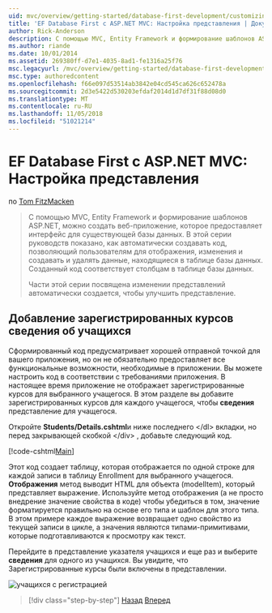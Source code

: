 ```yaml
---
uid: mvc/overview/getting-started/database-first-development/customizing-a-view
title: 'EF Database First с ASP.NET MVC: Настройка представления | Документация Майкрософт'
author: Rick-Anderson
description: С помощью MVC, Entity Framework и формирование шаблонов ASP.NET, можно создать веб-приложение, которое предоставляет интерфейс для существующей базы данных. Этот учебник seri...
ms.author: riande
ms.date: 10/01/2014
ms.assetid: 269380ff-d7e1-4035-8ad1-fe1316a25f76
msc.legacyurl: /mvc/overview/getting-started/database-first-development/customizing-a-view
msc.type: authoredcontent
ms.openlocfilehash: f66e097d53514ab3842e04cd545ca626c652478a
ms.sourcegitcommit: 2d3e5422d530203efdaf2014d1d7df31f88d08d0
ms.translationtype: MT
ms.contentlocale: ru-RU
ms.lasthandoff: 11/05/2018
ms.locfileid: "51021214"
---
```

<a name="ef-database-first-with-aspnet-mvc-customizing-a-view"></a>EF Database First с ASP.NET MVC: Настройка представления
====================
по [Tom FitzMacken](https://github.com/tfitzmac)

> С помощью MVC, Entity Framework и формирование шаблонов ASP.NET, можно создать веб-приложение, которое предоставляет интерфейс для существующей базы данных. В этой серии руководств показано, как автоматически создавать код, позволяющий пользователям для отображения, изменения и создавать и удалять данные, находящиеся в таблице базы данных. Созданный код соответствует столбцам в таблице базы данных.
> 
> Части этой серии посвящена изменении представлений автоматически создается, чтобы улучшить представление.


## <a name="add-enrolled-courses-to-student-details"></a>Добавление зарегистрированных курсов сведения об учащихся

Сформированный код предусматривает хорошей отправной точкой для вашего приложения, но он не обязательно предоставляет все функциональные возможности, необходимые в приложении. Вы можете настроить код в соответствии с требованиями приложения. В настоящее время приложение не отображает зарегистрированные курсов для выбранного учащегося. В этом разделе вы добавите зарегистрированных курсов для каждого учащегося, чтобы **сведения** представление для учащегося.

Откройте **Students/Details.cshtml**и ниже последнего &lt;/dl&gt; вкладки, но перед закрывающей скобкой &lt;/div&gt; , добавьте следующий код.

[!code-cshtml[Main](customizing-a-view/samples/sample1.cshtml)]

Этот код создает таблицу, которая отображается по одной строке для каждой записи в таблицу Enrollment для выбранного учащегося. **Отображения** метод выводит HTML для объекта (modelItem), который представляет выражение. Используйте метод отображения (а не просто внедрение значение свойства в коде) чтобы убедиться в том, значение форматируется правильно на основе его типа и шаблон для этого типа. В этом примере каждое выражение возвращает одно свойство из текущей записи в цикле, а значения являются типами-примитивами, которые подготавливаются к просмотру как текст.

Перейдите в представление указателя учащихся и еще раз и выберите **сведения** для одного из учащихся. Вы увидите, что Зарегистрированные курсы были включены в представлении.

![учащихся с регистрацией](customizing-a-view/_static/image1.png)

> [!div class="step-by-step"]
> [Назад](changing-the-database.md)
> [Вперед](enhancing-data-validation.md)
